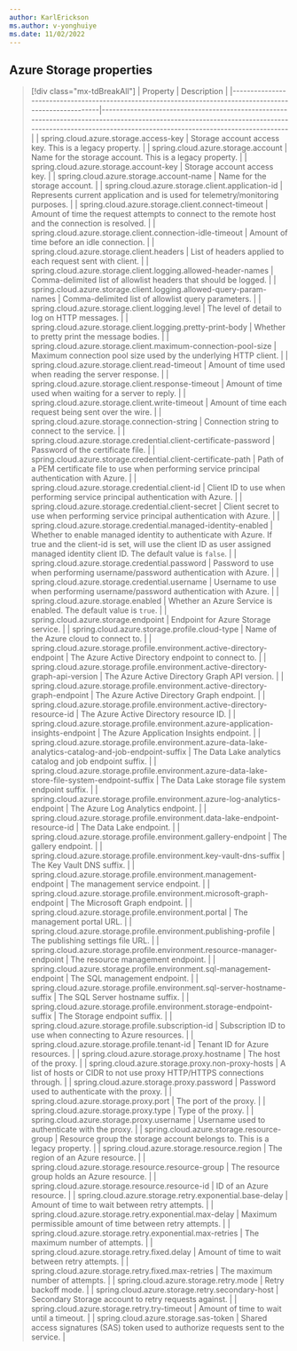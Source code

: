 ```yaml
---
author: KarlErickson
ms.author: v-yonghuiye
ms.date: 11/02/2022
---
```


## Azure Storage properties

> [!div class="mx-tdBreakAll"]
> | Property                                                                                                 | Description                                                                                                                                                                                        |
> |----------------------------------------------------------------------------------------------------------|----------------------------------------------------------------------------------------------------------------------------------------------------------------------------------------------------|
> | spring.cloud.azure.storage.access-key                                                                    | Storage account access key. This is a legacy property.                                                                                                                                             |
> | spring.cloud.azure.storage.account                                                                       | Name for the storage account. This is a legacy property.                                                                                                                                           |
> | spring.cloud.azure.storage.account-key                                                                   | Storage account access key.                                                                                                                                                                        |
> | spring.cloud.azure.storage.account-name                                                                  | Name for the storage account.                                                                                                                                                                      |
> | spring.cloud.azure.storage.client.application-id                                                         | Represents current application and is used for telemetry/monitoring purposes.                                                                                                                      |
> | spring.cloud.azure.storage.client.connect-timeout                                                        | Amount of time the request attempts to connect to the remote host and the connection is resolved.                                                                                                  |
> | spring.cloud.azure.storage.client.connection-idle-timeout                                                | Amount of time before an idle connection.                                                                                                                                                          |
> | spring.cloud.azure.storage.client.headers                                                                | List of headers applied to each request sent with client.                                                                                                                                          |
> | spring.cloud.azure.storage.client.logging.allowed-header-names                                           | Comma-delimited list of allowlist headers that should be logged.                                                                                                                                   |
> | spring.cloud.azure.storage.client.logging.allowed-query-param-names                                      | Comma-delimited list of allowlist query parameters.                                                                                                                                                |
> | spring.cloud.azure.storage.client.logging.level                                                          | The level of detail to log on HTTP messages.                                                                                                                                                       |
> | spring.cloud.azure.storage.client.logging.pretty-print-body                                              | Whether to pretty print the message bodies.                                                                                                                                                        |
> | spring.cloud.azure.storage.client.maximum-connection-pool-size                                           | Maximum connection pool size used by the underlying HTTP client.                                                                                                                                   |
> | spring.cloud.azure.storage.client.read-timeout                                                           | Amount of time used when reading the server response.                                                                                                                                              |
> | spring.cloud.azure.storage.client.response-timeout                                                       | Amount of time used when waiting for a server to reply.                                                                                                                                            |
> | spring.cloud.azure.storage.client.write-timeout                                                          | Amount of time each request being sent over the wire.                                                                                                                                              |
> | spring.cloud.azure.storage.connection-string                                                             | Connection string to connect to the service.                                                                                                                                                       |
> | spring.cloud.azure.storage.credential.client-certificate-password                                        | Password of the certificate file.                                                                                                                                                                  |
> | spring.cloud.azure.storage.credential.client-certificate-path                                            | Path of a PEM certificate file to use when performing service principal authentication with Azure.                                                                                                 |
> | spring.cloud.azure.storage.credential.client-id                                                          | Client ID to use when performing service principal authentication with Azure.                                                                                                                      |
> | spring.cloud.azure.storage.credential.client-secret                                                      | Client secret to use when performing service principal authentication with Azure.                                                                                                                  |
> | spring.cloud.azure.storage.credential.managed-identity-enabled                                           | Whether to enable managed identity to authenticate with Azure. If true and the client-id is set, will use the client ID as user assigned managed identity client ID. The default value is `false`. |
> | spring.cloud.azure.storage.credential.password                                                           | Password to use when performing username/password authentication with Azure.                                                                                                                       |
> | spring.cloud.azure.storage.credential.username                                                           | Username to use when performing username/password authentication with Azure.                                                                                                                       |
> | spring.cloud.azure.storage.enabled                                                                       | Whether an Azure Service is enabled. The default value is `true`.                                                                                                                                  |
> | spring.cloud.azure.storage.endpoint                                                                      | Endpoint for Azure Storage service.                                                                                                                                                                |
> | spring.cloud.azure.storage.profile.cloud-type                                                            | Name of the Azure cloud to connect to.                                                                                                                                                             |
> | spring.cloud.azure.storage.profile.environment.active-directory-endpoint                                 | The Azure Active Directory endpoint to connect to.                                                                                                                                                 |
> | spring.cloud.azure.storage.profile.environment.active-directory-graph-api-version                        | The Azure Active Directory Graph API version.                                                                                                                                                      |
> | spring.cloud.azure.storage.profile.environment.active-directory-graph-endpoint                           | The Azure Active Directory Graph endpoint.                                                                                                                                                         |
> | spring.cloud.azure.storage.profile.environment.active-directory-resource-id                              | The Azure Active Directory resource ID.                                                                                                                                                            |
> | spring.cloud.azure.storage.profile.environment.azure-application-insights-endpoint                       | The Azure Application Insights endpoint.                                                                                                                                                           |
> | spring.cloud.azure.storage.profile.environment.azure-data-lake-analytics-catalog-and-job-endpoint-suffix | The Data Lake analytics catalog and job endpoint suffix.                                                                                                                                           |
> | spring.cloud.azure.storage.profile.environment.azure-data-lake-store-file-system-endpoint-suffix         | The Data Lake storage file system endpoint suffix.                                                                                                                                                 |
> | spring.cloud.azure.storage.profile.environment.azure-log-analytics-endpoint                              | The Azure Log Analytics endpoint.                                                                                                                                                                  |
> | spring.cloud.azure.storage.profile.environment.data-lake-endpoint-resource-id                            | The Data Lake endpoint.                                                                                                                                                                            |
> | spring.cloud.azure.storage.profile.environment.gallery-endpoint                                          | The gallery endpoint.                                                                                                                                                                              |
> | spring.cloud.azure.storage.profile.environment.key-vault-dns-suffix                                      | The Key Vault DNS suffix.                                                                                                                                                                          |
> | spring.cloud.azure.storage.profile.environment.management-endpoint                                       | The management service endpoint.                                                                                                                                                                   |
> | spring.cloud.azure.storage.profile.environment.microsoft-graph-endpoint                                  | The Microsoft Graph endpoint.                                                                                                                                                                      |
> | spring.cloud.azure.storage.profile.environment.portal                                                    | The management portal URL.                                                                                                                                                                         |
> | spring.cloud.azure.storage.profile.environment.publishing-profile                                        | The publishing settings file URL.                                                                                                                                                                  |
> | spring.cloud.azure.storage.profile.environment.resource-manager-endpoint                                 | The resource management endpoint.                                                                                                                                                                  |
> | spring.cloud.azure.storage.profile.environment.sql-management-endpoint                                   | The SQL management endpoint.                                                                                                                                                                       |
> | spring.cloud.azure.storage.profile.environment.sql-server-hostname-suffix                                | The SQL Server hostname suffix.                                                                                                                                                                    |
> | spring.cloud.azure.storage.profile.environment.storage-endpoint-suffix                                   | The Storage endpoint suffix.                                                                                                                                                                       |
> | spring.cloud.azure.storage.profile.subscription-id                                                       | Subscription ID to use when connecting to Azure resources.                                                                                                                                         |
> | spring.cloud.azure.storage.profile.tenant-id                                                             | Tenant ID for Azure resources.                                                                                                                                                                     |
> | spring.cloud.azure.storage.proxy.hostname                                                                | The host of the proxy.                                                                                                                                                                             |
> | spring.cloud.azure.storage.proxy.non-proxy-hosts                                                         | A list of hosts or CIDR to not use proxy HTTP/HTTPS connections through.                                                                                                                           |
> | spring.cloud.azure.storage.proxy.password                                                                | Password used to authenticate with the proxy.                                                                                                                                                      |
> | spring.cloud.azure.storage.proxy.port                                                                    | The port of the proxy.                                                                                                                                                                             |
> | spring.cloud.azure.storage.proxy.type                                                                    | Type of the proxy.                                                                                                                                                                                 |
> | spring.cloud.azure.storage.proxy.username                                                                | Username used to authenticate with the proxy.                                                                                                                                                      |
> | spring.cloud.azure.storage.resource-group                                                                | Resource group the storage account belongs to. This is a legacy property.                                                                                                                          |
> | spring.cloud.azure.storage.resource.region                                                               | The region of an Azure resource.                                                                                                                                                                   |
> | spring.cloud.azure.storage.resource.resource-group                                                       | The resource group holds an Azure resource.                                                                                                                                                        |
> | spring.cloud.azure.storage.resource.resource-id                                                          | ID of an Azure resource.                                                                                                                                                                           |
> | spring.cloud.azure.storage.retry.exponential.base-delay                                                  | Amount of time to wait between retry attempts.                                                                                                                                                     |
> | spring.cloud.azure.storage.retry.exponential.max-delay                                                   | Maximum permissible amount of time between retry attempts.                                                                                                                                         |
> | spring.cloud.azure.storage.retry.exponential.max-retries                                                 | The maximum number of attempts.                                                                                                                                                                    |
> | spring.cloud.azure.storage.retry.fixed.delay                                                             | Amount of time to wait between retry attempts.                                                                                                                                                     |
> | spring.cloud.azure.storage.retry.fixed.max-retries                                                       | The maximum number of attempts.                                                                                                                                                                    |
> | spring.cloud.azure.storage.retry.mode                                                                    | Retry backoff mode.                                                                                                                                                                                |
> | spring.cloud.azure.storage.retry.secondary-host                                                          | Secondary Storage account to retry requests against.                                                                                                                                               |
> | spring.cloud.azure.storage.retry.try-timeout                                                             | Amount of time to wait until a timeout.                                                                                                                                                            |
> | spring.cloud.azure.storage.sas-token                                                                     | Shared access signatures (SAS) token used to authorize requests sent to the service.                                                                                                               |
